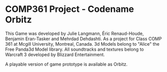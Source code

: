 COMP361 Project - Codename Orbitz
====================================================
This Game was developed by Julie Langmann, Éric Renaud-Houde, Benjamin Eran-Tasker and Mehrdad Dehdashti.
As a project for Class COMP 361 at Mcgill University, Montreal, Canada.
3d Models belong to "Alice" the Free Panda3d Model library.
All soundtracks and textures belong to Warcraft 3 developed by Blizzard Entertainment.

A playable version of game prototype is available as Orbitz.


